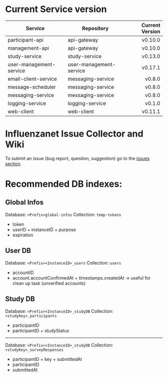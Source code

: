 # Current Service version

| Service        | Repository           | Current Version  |
| -------------- | -------------------- | ----------------:|
| participant-api      | api-gateway | v0.10.0 |
| management-api      | api-gateway | v0.10.0 |
| study-service      | study-service | v0.13.0 |
| user-management-service      | user-management-service | v0.17.1 |
| email-client-service      | messaging-service | v0.8.0 |
| message-scheduler      | messaging-service | v0.8.0 |
| messaging-service      | messaging-service | v0.8.0 |
| logging-service      | logging-service | v0.1.0 |
| web-client      | web-client | v0.11.1 |


# Influenzanet Issue Collector and Wiki

To submit an issue (bug report, question, suggestion) go to the [issues section](https://github.com/influenzanet/influenzanet/issues).

# Recommended DB indexes:

## Global Infos
Database: 
```<Prefix>global-infos```
Collection: 
```temp-tokens```

- token
- userID + instanceID + purpose
- expiration

## User DB
Database: 
```<Prefix><InstanceID>_users```
Collection: 
```users```

- accountID
- account.accountConfirmedAt + timestamps.createdAt -> useful for clean up task (unverified accounts)

## Study DB
Database: 
```<Prefix><InstanceID>_studyDB```
Collection: 
```<studyKey>_participants```

- participantID
- participantID + studyStatus

---

Database: 
```<Prefix><InstanceID>_studyDB```
Collection: 
```<studyKey>_surveyResponses```

- participantID + key + submittedAt
- participantID
- submittedAt
